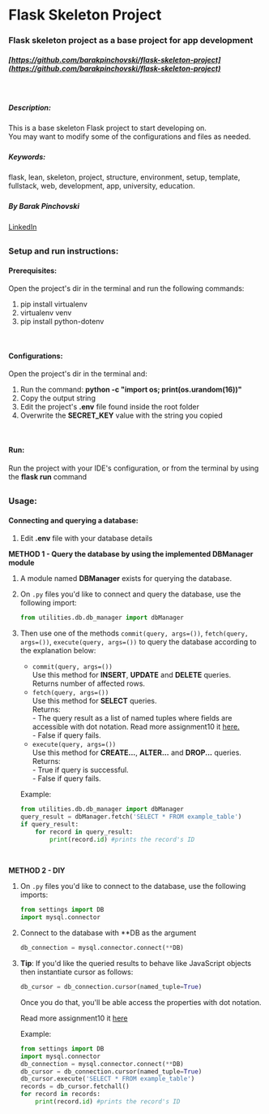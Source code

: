 # Flask Skeleton Project

### Flask skeleton project as a base project for app development
##### [https://github.com/barakpinchovski/flask-skeleton-project](https://github.com/barakpinchovski/flask-skeleton-project)
<br/>

##### Description: 
This is a base skeleton Flask project to start developing on.
<br/>
You may want to modify some of the configurations and files as needed. 
   
###
##### Keywords: 
flask, lean, skeleton, project, structure, environment, setup, template, fullstack, web, development, app, university, education.
###

##### By Barak Pinchovski
[LinkedIn](https://www.linkedin.com/in/barakpinch/)
##
 
### Setup and run instructions:

#### Prerequisites:
Open the project's dir in the terminal and run the following commands:
1. pip install virtualenv
1. virtualenv venv
1. pip install python-dotenv
<br/>

#### Configurations:
Open the project's dir in the terminal and:
1. Run the command: **python -c "import os; print(os.urandom(16))"**
1. Copy the output string
1. Edit the project's **.env** file found inside the root folder
1. Overwrite the **SECRET_KEY** value with the string you copied
<br/>
 
#### Run:
 Run the project with your IDE's configuration, or from the terminal by using the **flask run** command
 
 ##
 
### Usage:

#### Connecting and querying a database:
1. Edit **.env** file with your database details

**METHOD 1 - Query the database by using the implemented DBManager module**
1. A module named **DBManager** exists for querying the database.
1. On `.py` files you'd like to connect and query the database, use the following import:
    ```python
    from utilities.db.db_manager import dbManager
    ```
1. Then use one of the methods ```commit(query, args=())```, ```fetch(query, args=())```, ```execute(query, args=())``` to query the database according to the explanation below:
    <ul>
        <li>
            <code>commit(query, args=())</code>
            <br/>
            Use this method for <strong>INSERT</strong>, <strong>UPDATE</strong> and <strong>DELETE</strong> queries.
            <br/>
            Returns number of affected rows.
        </li>
        <li>
            <code>fetch(query, args=())</code>
            <br/>
            Use this method for <strong>SELECT</strong> queries.
            <br/>
            Returns:
            <br/>
            - The query result as a list of named tuples where fields are accessible with dot notation.
            Read more assignment10 it <a href="https://dev.mysql.com/doc/connector-python/en/connector-python-api-mysqlcursor.html">here.</a>
            <br/>
            - False if query fails.
        </li>
        <li>
            <code>execute(query, args=())</code>
            <br/>
            Use this method for <strong>CREATE...</strong>, <strong>ALTER...</strong> and <strong>DROP...</strong> queries.
            <br/>
            Returns:
            <br/>
            - True if query is successful.
            <br/>
            - False if query fails.
        </li>
    </ul>

   Example:
   ```python
   from utilities.db.db_manager import dbManager
   query_result = dbManager.fetch('SELECT * FROM example_table')
   if query_result:
       for record in query_result:
           print(record.id) #prints the record's ID 
   ```
<br/>

**METHOD 2 - DIY**
1. On `.py` files you'd like to connect to the database, use the following imports:
    ```python
    from settings import DB
    import mysql.connector
    ```
1. Connect to the database with **DB as the argument
    ```python
   db_connection = mysql.connector.connect(**DB)
   ```
1. **Tip**: If you'd like the queried results to behave like JavaScript objects then instantiate cursor as follows:
    ```python
   db_cursor = db_connection.cursor(named_tuple=True)
   ``` 
   Once you do that, you'll be able access the properties with dot notation.
   
   Read more assignment10 it [here](https://dev.mysql.com/doc/connector-python/en/connector-python-api-mysqlcursor.html)
   
   Example:
   ```python
   from settings import DB
   import mysql.connector
   db_connection = mysql.connector.connect(**DB)
   db_cursor = db_connection.cursor(named_tuple=True)
   db_cursor.execute('SELECT * FROM example_table')
   records = db_cursor.fetchall()
   for record in records:
       print(record.id) #prints the record's ID 
   ```